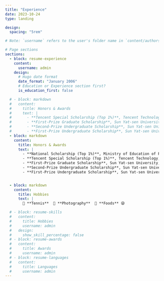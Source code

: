 ```yaml
---
title: "Experience"
date: 2023-10-24
type: landing

design:
  spacing: "5rem"

# Note: `username` refers to the user's folder name in `content/authors/`

# Page sections
sections:
  - block: resume-experience
    content:
      username: admin
    design:
      # Hugo date format
      date_format: "January 2006"
      # Education or Experience section first?
      is_education_first: false

  # - block: markdown
  #   content:
  #     title: Honors & Awards
  #     text: |
  #       - **Tencent Special Scholarship (Top 1%)**, Tencent Technology, 2024
  #       - **First-Prize Graduate Scholarship**, Sun Yat-sen University, 2023–2025
  #       - **Second-Prize Undergraduate Scholarship**, Sun Yat-sen University, 2021–2022
  #       - **First-Prize Undergraduate Scholarship**, Sun Yat-sen University, 2020
  - block: markdown
    content:
      title: Honors & Awards
      text: |
        - **National Scholarship (Top 1%)**, Ministry of Education of PRC, 2025
        - **Tencent Special Scholarship (Top 1%)**, Tencent Technology, 2024  
        - **First-Prize Graduate Scholarship**, Sun Yat-sen University, 2023–2025  
        - **Second-Prize Undergraduate Scholarship**, Sun Yat-sen University, 2021–2022  
        - **First-Prize Undergraduate Scholarship**, Sun Yat-sen University, 2020


  - block: markdown
    content:
      title: Hobbies
      text: |
        🎾 **Tennis**  📸 **Photography**  🍕 **Foods** 😪

  # - block: resume-skills
  #   content:
  #     title: Hobbies
  #     username: admin
  #   design:
  #     show_skill_percentage: false
  # - block: resume-awards
  #   content:
  #     title: Awards
  #     username: admin
  # - block: resume-languages
  #   content:
  #     title: Languages
  #     username: admin
---
```

